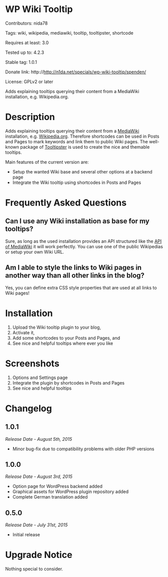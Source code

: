 # WP Wiki Tooltip
Contributors: nida78

Tags: wiki, wikipedia, mediawiki, tooltip, tooltipster, shortcode

Requires at least: 3.0

Tested up to: 4.2.3

Stable tag: 1.0.1

Donate link: http://http://n1da.net/specials/wp-wiki-tooltip/spenden/

License: GPLv2 or later

Adds explaining tooltips querying their content from a MediaWiki installation, e.g. Wikipedia.org.

# Description

Adds explaining tooltips querying their content from a [MediaWiki](https://www.mediawiki.org "see MediaWiki docs") installation, e.g. [Wikipedia.org](https://www.wikipedia.org "see the well-known Wikipedia"). Therefore shortcodes can be used in Posts and Pages to mark keywords and link them to public Wiki pages. The well-known package of [Tooltipster](http://iamceege.github.io/tooltipster/ "Tooltipster rocks :)") is used to create the nice and themable tooltips.

Main features of the current version are:

* Setup the wanted Wiki base and several other options at a backend page
* Integrate the Wiki tooltip using shortcodes in Posts and Pages

# Frequently Asked Questions

## Can I use any Wiki installation as base for my tooltips?

Sure, as long as the used installation provides an API structured like the [API of MediaWiki](https://www.mediawiki.org/wiki/API:Main_page "see API of MediaWiki") it will work perfectly. You can use one of the public Wikipedias or setup your own Wiki URL.

## Am I able to style the links to Wiki pages in another way than all other links in the blog?

Yes, you can define extra CSS style properties that are used at all links to Wiki pages!

# Installation

1. Upload the Wiki tooltip plugin to your blog,
2. Activate it,
3. Add some shortcodes to your Posts and Pages, and
4. See nice and helpful tooltips where ever you like

# Screenshots

1. Options and Settings page
2. Integrate the plugin by shortcodes in Posts and Pages
3. See nice and helpful tooltips

# Changelog

## 1.0.1
*Release Date - August 5th, 2015*

* Minor bug-fix due to compatibility problems with older PHP versions

## 1.0.0
*Release Date - August 3rd, 2015*

* Option page for WordPress backend added
* Graphical assets for WordPress plugin repository added
* Complete German translation added

## 0.5.0
*Release Date - July 31st, 2015*

* Initial release

# Upgrade Notice

Nothing special to consider.
